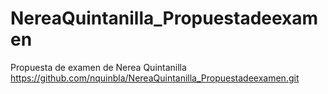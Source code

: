 # NereaQuintanilla_Propuestadeexamen
Propuesta de examen de Nerea Quintanilla
https://github.com/nquinbla/NereaQuintanilla_Propuestadeexamen.git